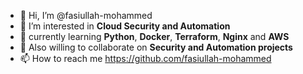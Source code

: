 - 👋 Hi, I’m @fasiullah-mohammed
- 👀 I’m interested in **Cloud Security and Automation**
- 🌱 currently learning **Python**, **Docker**, **Terraform**, **Nginx** and **AWS**
- 💞️ Also willing to collaborate on **Security and Automation projects**
- 📫 How to reach me https://github.com/fasiullah-mohammed

<!---
fasiullah-mohammed/fasiullah-mohammed is a ✨ special ✨ repository because its `README.md` (this file) appears on your GitHub profile.
You can click the Preview link to take a look at your changes.
--->
